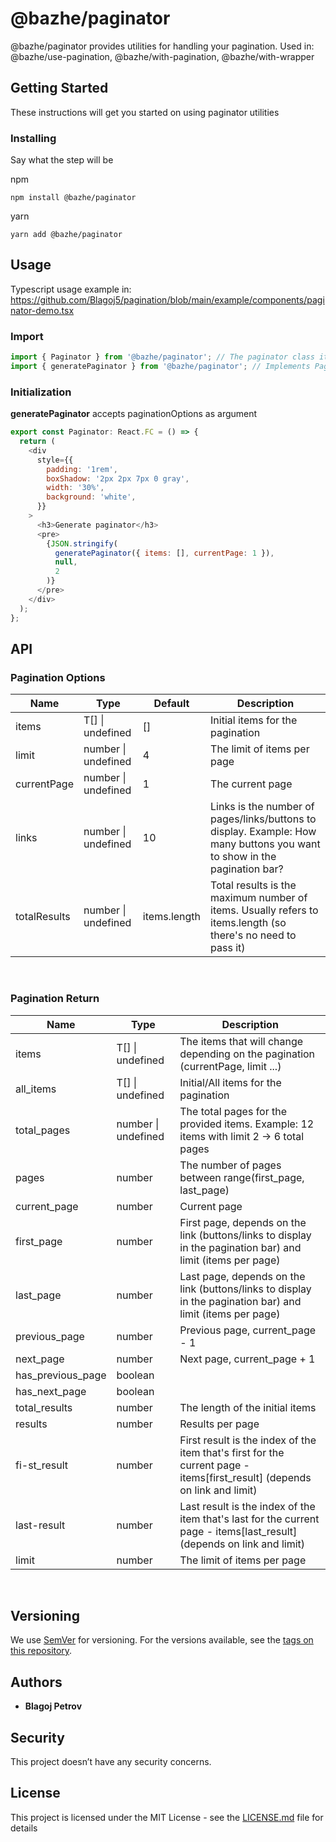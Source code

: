 # @bazhe/paginator

<!-- TODO: Add link to @bazhe/use-pagination, etc etc -->

@bazhe/paginator provides utilities for handling your pagination. Used in: @bazhe/use-pagination, @bazhe/with-pagination, @bazhe/with-wrapper

<!-- TODO: Full documentation on: link#use-pagination -->

## Getting Started

These instructions will get you started on using paginator utilities

### Installing

Say what the step will be

npm

```
npm install @bazhe/paginator
```

yarn

```
yarn add @bazhe/paginator
```

## Usage

Typescript usage example in: https://github.com/Blagoj5/pagination/blob/main/example/components/paginator-demo.tsx

### Import

```js
import { Paginator } from '@bazhe/paginator'; // The paginator class itself, provides with a lot of methods for building your pagination object
import { generatePaginator } from '@bazhe/paginator'; // Implements Paginator class and creates the paginator object. generatePaginator is an initializer for the Paginator class (in case you don't want to use it manually)
```

### Initialization

<!-- TODO ADD LINK TO paginationOptions -->

**generatePaginator** accepts paginationOptions as argument

```js
export const Paginator: React.FC = () => {
  return (
    <div
      style={{
        padding: '1rem',
        boxShadow: '2px 2px 7px 0 gray',
        width: '30%',
        background: 'white',
      }}
    >
      <h3>Generate paginator</h3>
      <pre>
        {JSON.stringify(
          generatePaginator({ items: [], currentPage: 1 }),
          null,
          2
        )}
      </pre>
    </div>
  );
};
```

## API

### Pagination Options

| Name         | Type                | Default      | Description                                                                                                              |
| ------------ | ------------------- | ------------ | ------------------------------------------------------------------------------------------------------------------------ |
| items        | T[] \| undefined    | []           | Initial items for the pagination                                                                                         |
| limit        | number \| undefined | 4            | The limit of items per page                                                                                              |
| currentPage  | number \| undefined | 1            | The current page                                                                                                         |
| links        | number \| undefined | 10           | Links is the number of pages/links/buttons to display. Example: How many buttons you want to show in the pagination bar? |
| totalResults | number \| undefined | items.length | Total results is the maximum number of items. Usually refers to items.length (so there's no need to pass it)             |

<br />

### Pagination Return

| Name              | Type                | Description                                                                                                               |
| ----------------- | ------------------- | ------------------------------------------------------------------------------------------------------------------------- |
| items             | T[] \| undefined    | The items that will change depending on the pagination (currentPage, limit ...)                                           |
| all_items         | T[] \| undefined    | Initial/All items for the pagination                                                                                      |
| total_pages       | number \| undefined | The total pages for the provided items. Example: 12 items with limit 2 -> 6 total pages                                   |
| pages             | number              | The number of pages between range(first_page, last_page)                                                                  |
| current_page      | number              | Current page                                                                                                              |
| first_page        | number              | First page, depends on the link (buttons/links to display in the pagination bar) and limit (items per page)               |
| last_page         | number              | Last page, depends on the link (buttons/links to display in the pagination bar) and limit (items per page)                |
| previous_page     | number              | Previous page, current_page - 1                                                                                           |
| next_page         | number              | Next page, current_page + 1                                                                                               |
| has_previous_page | boolean             |
| has_next_page     | boolean             |
| total_results     | number              | The length of the initial items                                                                                           |
| results           | number              | Results per page                                                                                                          |
| fi-st_result      | number              | First result is the index of the item that's first for the current page - items[first_result] (depends on link and limit) |
| last-result       | number              | Last result is the index of the item that's last for the current page - items[last_result] (depends on link and limit)    |
| limit             | number              | The limit of items per page                                                                                               |

<br />

## Versioning

We use [SemVer](http://semver.org/) for versioning. For the versions available, see the [tags on this repository](https://github.com/your/project/tags).

## Authors

- **Blagoj Petrov**

## Security

This project doesn’t have any security concerns.

## License

This project is licensed under the MIT License - see the [LICENSE.md](LICENSE.md) file for details
